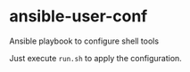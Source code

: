 # ansible-user-conf
Ansible playbook to configure shell tools

Just execute `run.sh` to apply the configuration.